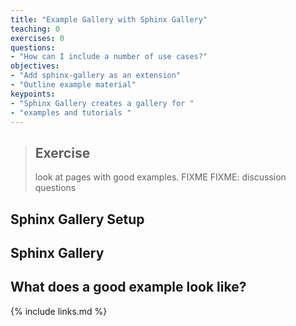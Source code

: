 ```yaml
---
title: "Example Gallery with Sphinx Gallery"
teaching: 0
exercises: 0
questions:
- "How can I include a number of use cases?"
objectives:
- "Add sphinx-gallery as an extension"
- "Outline example material"
keypoints:
- "Sphinx Gallery creates a gallery for "
- "examples and tutorials "
---
```


> ## Exercise
> look at pages with good examples. FIXME
> FIXME: discussion questions


## Sphinx Gallery Setup

## Sphinx Gallery

## What does a good example look like?


{% include links.md %}
